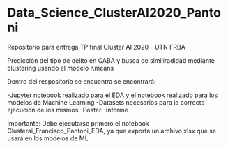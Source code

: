 # Data_Science_ClusterAI2020_Pantoni
Repositorio para entrega TP final Cluster AI 2020 - UTN FRBA

Predicción del tipo de delito en CABA y busca de similiradidad mediante clustering usando el modelo Kmeans

Dentro del respositorio se encuentra se encontrará:

-Jupyter notebook realizado para el EDA y el notebook realizado para los modelos de Machine Learning
-Datasets necesarios para la correcta ejecución de los mismos
-Poster
-Informe

Importante: Debe ejecutarse primero el notebook Clusterai_Francisco_Pantoni_EDA, ya que exporta un archivo xlsx que se usará en los modelos de ML

